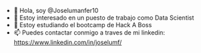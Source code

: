 - 👋 Hola, soy @Joselumanfer10
- 👀 Estoy interesado en un puesto de trabajo como Data Scientist
- 🌱 Estoy estudiando el bootcamp de Hack A Boss
- 📫 Puedes contactar conmigo a traves de mi linkedin: https://www.linkedin.com/in/joselumf/

<!---
Joselumanfer10/Joselumanfer10 is a ✨ special ✨ repository because its `README.md` (this file) appears on your GitHub profile.
You can click the Preview link to take a look at your changes.
--->
